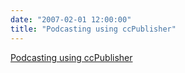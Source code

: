 ```yaml
---
date: "2007-02-01 12:00:00"
title: "Podcasting using ccPublisher"
---
```


[Podcasting using ccPublisher](/lemire/blog/2007/02-01-podcast-ccpublisher)


